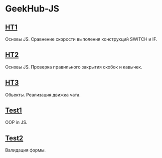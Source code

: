 # GeekHub-JS
## [HT1](https://alexandrchebotar.github.io/HT1/index.html)
Основы JS. Сравнение скорости выполения конструкций SWITCH и IF.

## [HT2](https://alexandrchebotar.github.io/HT2/index.html)
Основы JS. Проверка правильного закрытия скобок и кавычек.

## [HT3](https://alexandrchebotar.github.io/HT3/index.html)
Обьекты. Реализация движка чата.

## [Test1](https://alexandrchebotar.github.io/Test1/index.html)
OOP in JS.

## [Test2](https://alexandrchebotar.github.io/Test2/index.html)
Валидация формы.
